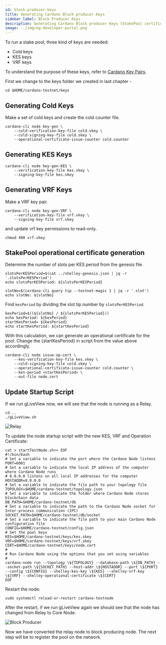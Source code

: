 ```yaml
---
id: block-producer-keys
title: Generating Cardano Block producer Keys
sidebar_label: Block Producer Keys
description: Generating Cardano Block producer Keys (StakePool certificate generation)
image: ../img/og-developer-portal.png
---
```


To run a stake pool, three kind of keys are needed:

* Cold keys
* KES keys
* VRF keys

To understand the purpose of these keys, refer to [Cardano Key Pairs](../operate-a-stake-pool/cardano-key-pairs.md).

First we change to the keys folder we created in last chapter -


```
cd $HOME/cardano-testnet/keys
```

## Generating Cold Keys

Make a set of cold keys and create the cold counter file.

```
cardano-cli node key-gen \
    --cold-verification-key-file cold.vkey \
    --cold-signing-key-file cold.skey \
    --operational-certificate-issue-counter cold.counter
```

## Generating KES Keys

```
cardano-cli node key-gen-KES \
    --verification-key-file kes.vkey \
    --signing-key-file kes.skey
```

## Generating VRF Keys

Make a VRF key pair.

```
cardano-cli node key-gen-VRF \
    --verification-key-file vrf.vkey \
    --signing-key-file vrf.skey
```

and update vrf key permissions to read-only.

```
chmod 400 vrf.skey
```

## StakePool operational certificate generation

Determine the number of slots per KES period from the genesis file.

```
slotsPerKESPeriod=$(cat ../shelley-genesis.json | jq -r '.slotsPerKESPeriod')
echo slotsPerKESPeriod: ${slotsPerKESPeriod}

slotNo=$(cardano-cli query tip --testnet-magic 1 | jq -r '.slot')
echo slotNo: ${slotNo}
```

Find `kesPeriod` by dividing the slot tip number by `slotsPerKESPeriod`.

```
kesPeriod=$((${slotNo} / ${slotsPerKESPeriod}))
echo kesPeriod: ${kesPeriod}
startKesPeriod= ${kesPeriod}
echo startKesPeriod: ${startKesPeriod}
```

With this calculation, we can generate an operational certificate for the pool. Change the {startKesPeriod} in script from the value above accordingly.

```
cardano-cli node issue-op-cert \
    --kes-verification-key-file kes.vkey \
    --cold-signing-key-file cold.skey \
    --operational-certificate-issue-counter cold.counter \
    --kes-period <startKesPeriod> \
    --out-file node.cert
```

## Update Startup Script

If we run gLiveView now, we will see that the node is running as a Relay.

```
cd ..
./gLiveView.sh
```

![Relay](/img/stake-pool-guide/snsky_relay.jpg)


To update the node startup script with the new KES, VRF and Operation Certificate:

```
cat > startTestNode.sh<< EOF 
#!/bin/bash
# Set a variable to indicate the port where the Cardano Node listens
PORT=6001
# Set a variable to indicate the local IP address of the computer where Cardano Node runs
# 0.0.0.0 listens on all local IP addresses for the computer
HOSTADDR=0.0.0.0
# Set a variable to indicate the file path to your topology file
TOPOLOGY=$HOME/cardano-testnet/topology.json
# Set a variable to indicate the folder where Cardano Node stores blockchain data
DB_PATH=$HOME/cardano-testnet/db
# Set a variable to indicate the path to the Cardano Node socket for Inter-process communication (IPC)
SOCKET_PATH=$HOME/cardano-testnet/db/socket
# Set a variable to indicate the file path to your main Cardano Node configuration file
CONFIG=$HOME/cardano-testnet/config.json
# Set the pool keys
KES=$HOME/cardano-testnet/keys/kes.skey
VRF=$HOME/cardano-testnet/keys/vrf.skey
CERT=$HOME/cardano-testnet/keys/node.cert
#
# Run Cardano Node using the options that you set using variables
#
cardano-node run --topology \${TOPOLOGY} --database-path \${DB_PATH} --socket-path \${SOCKET_PATH} --host-addr \${HOSTADDR} --port \${PORT} --config \${CONFIG} --shelley-kes-key \${KES} --shelley-vrf-key \${VRF} --shelley-operational-certificate \${CERT}
EOF
```

Restart the node:
```
sudo systemctl reload-or-restart cardano-testnode
```

After the restart, if we run gLiveView again we should see that the node has changed from Relay to Core Node:

![Block Producer](/img/stake-pool-guide/snsky_producer.jpg)

Now we have converted the relay node to block producing node. The next step will be to register the pool on the network.
